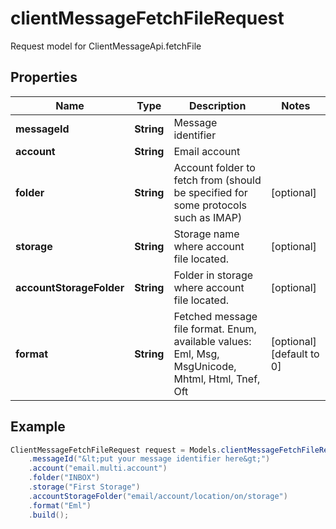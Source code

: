 # clientMessageFetchFileRequest

Request model for ClientMessageApi.fetchFile

## Properties

Name | Type | Description | Notes
---- | ---- | ----------- | -----
**messageId** | **String**| Message identifier |
**account** | **String**| Email account |
**folder** | **String**| Account folder to fetch from (should be specified for some protocols such as IMAP)              | [optional]
**storage** | **String**| Storage name where account file located. | [optional]
**accountStorageFolder** | **String**| Folder in storage where account file located. | [optional]
**format** | **String**| Fetched message file format. Enum, available values: Eml, Msg, MsgUnicode, Mhtml, Html, Tnef, Oft | [optional] [default to 0]

## Example
```java
ClientMessageFetchFileRequest request = Models.clientMessageFetchFileRequest()
    .messageId("&lt;put your message identifier here&gt;")
    .account("email.multi.account")
    .folder("INBOX")
    .storage("First Storage")
    .accountStorageFolder("email/account/location/on/storage")
    .format("Eml")
    .build();
```

